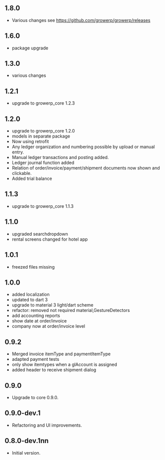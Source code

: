 ## 1.8.0
* Various changes see https://github.com/growerp/growerp/releases

## 1.6.0
* package upgrade

## 1.3.0
* various changes

## 1.2.1
* upgrade to growerp_core 1.2.3

## 1.2.0
* upgrade to growerp_core 1.2.0
* models in separate package
* Now using retrofit
* Any ledger organization and numbering possible by upload or manual entry.
* Manual ledger transactions and posting added.
* Ledger journal function added
* Relation of order/invoice/payment/shipment documents now shown and clickable.
* Added trial balance

## 1.1.3
* upgrade to growerp_core 1.1.3

## 1.1.0
* upgraded searchdropdown
* rental screens changed for hotel app

## 1.0.1
* freezed files missing

## 1.0.0
* added localization
* updated to dart 3
* upgrade to material 3 light/dart scheme
* refactor: removed not required material,GestureDetectors 
* add accounting reports
* show date at order/invoice
* company now at order/invoice level
 
## 0.9.2
* Merged invoice itemType and paymentItemType
* adapted payment tests
* only show itemtypes when a glAccount is assigned
* added header to receive shipment dialog

## 0.9.0
* Upgrade to core 0.9.0.

## 0.9.0-dev.1
* Refactoring and UI improvements.

## 0.8.0-dev.1nn
* Initial version.

